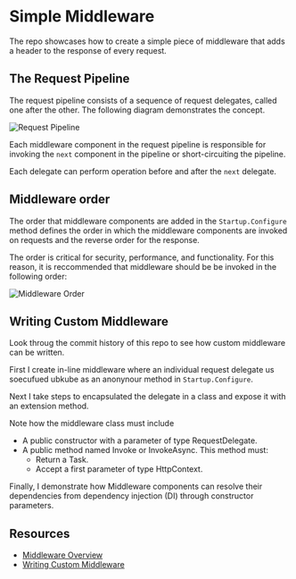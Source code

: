 # Simple Middleware
The repo showcases how to create a simple piece of middleware that adds a header to the response of every request. 

## The Request Pipeline

The request pipeline consists of a sequence of request delegates, called one after the other. The following diagram demonstrates the concept.


![Request Pipeline](https://docs.microsoft.com/en-us/aspnet/core/fundamentals/middleware/index/_static/request-delegate-pipeline.png?view=aspnetcore-5.0)


Each middleware component in the request pipeline is responsible for invoking the `next` component in the pipeline or short-circuiting the pipeline. 

Each delegate can perform operation before and after the `next` delegate. 


## Middleware order
The order that middleware components are added in the `Startup.Configure` method defines the order in which the middleware components are invoked on requests and the reverse order for the response. 


The order is critical for security, performance, and functionality. For this reason, it is reccommended that middleware should be be invoked in the following order:

![Middleware Order](https://docs.microsoft.com/en-us/aspnet/core/fundamentals/middleware/index/_static/middleware-pipeline.svg?view=aspnetcore-5.0)

## Writing Custom Middleware
Look throug the commit history of this repo to see how custom middleware can be written. 

First I create in-line middleware where an individual request delegate us soecufued ubkube as an anonynour method in `Startup.Configure`.

Next I take steps to encapsulated the delegate in a class and expose it with an extension method.

Note how the middleware class must include
* A public constructor with a parameter of type RequestDelegate.
* A public method named Invoke or InvokeAsync. This method must:
    * Return a Task.
    * Accept a first parameter of type HttpContext.

Finally, I demonstrate how Middleware components can resolve their dependencies from dependency injection (DI) through constructor parameters.

## Resources
* [Middleware Overview](https://docs.microsoft.com/en-us/aspnet/core/fundamentals/middleware/?view=aspnetcore-5.0)
* [Writing Custom Middleware](https://docs.microsoft.com/en-us/aspnet/core/fundamentals/middleware/write?view=aspnetcore-5.0)
